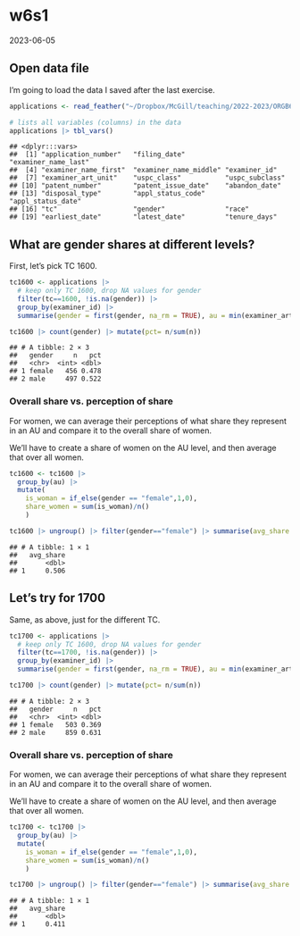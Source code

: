 w6s1
================
2023-06-05

## Open data file

I’m going to load the data I saved after the last exercise.

``` r
applications <- read_feather("~/Dropbox/McGill/teaching/2022-2023/ORGB690/data/app_data_starter.feather")

# lists all variables (columns) in the data
applications |> tbl_vars()
```

    ## <dplyr:::vars>
    ##  [1] "application_number"   "filing_date"          "examiner_name_last"  
    ##  [4] "examiner_name_first"  "examiner_name_middle" "examiner_id"         
    ##  [7] "examiner_art_unit"    "uspc_class"           "uspc_subclass"       
    ## [10] "patent_number"        "patent_issue_date"    "abandon_date"        
    ## [13] "disposal_type"        "appl_status_code"     "appl_status_date"    
    ## [16] "tc"                   "gender"               "race"                
    ## [19] "earliest_date"        "latest_date"          "tenure_days"

## What are gender shares at different levels?

First, let’s pick TC 1600.

``` r
tc1600 <- applications |> 
  # keep only TC 1600, drop NA values for gender
  filter(tc==1600, !is.na(gender)) |> 
  group_by(examiner_id) |> 
  summarise(gender = first(gender, na_rm = TRUE), au = min(examiner_art_unit), .groups = "drop")

tc1600 |> count(gender) |> mutate(pct= n/sum(n))
```

    ## # A tibble: 2 × 3
    ##   gender     n   pct
    ##   <chr>  <int> <dbl>
    ## 1 female   456 0.478
    ## 2 male     497 0.522

### Overall share vs. perception of share

For women, we can average their perceptions of what share they represent
in an AU and compare it to the overall share of women.

We’ll have to create a share of women on the AU level, and then average
that over all women.

``` r
tc1600 <- tc1600 |> 
  group_by(au) |> 
  mutate(
    is_woman = if_else(gender == "female",1,0),
    share_women = sum(is_woman)/n()
    )

tc1600 |> ungroup() |> filter(gender=="female") |> summarise(avg_share = mean(share_women))
```

    ## # A tibble: 1 × 1
    ##   avg_share
    ##       <dbl>
    ## 1     0.506

## Let’s try for 1700

Same, as above, just for the different TC.

``` r
tc1700 <- applications |> 
  # keep only TC 1600, drop NA values for gender
  filter(tc==1700, !is.na(gender)) |> 
  group_by(examiner_id) |> 
  summarise(gender = first(gender, na_rm = TRUE), au = min(examiner_art_unit), .groups = "drop")

tc1700 |> count(gender) |> mutate(pct= n/sum(n))
```

    ## # A tibble: 2 × 3
    ##   gender     n   pct
    ##   <chr>  <int> <dbl>
    ## 1 female   503 0.369
    ## 2 male     859 0.631

### Overall share vs. perception of share

For women, we can average their perceptions of what share they represent
in an AU and compare it to the overall share of women.

We’ll have to create a share of women on the AU level, and then average
that over all women.

``` r
tc1700 <- tc1700 |> 
  group_by(au) |> 
  mutate(
    is_woman = if_else(gender == "female",1,0),
    share_women = sum(is_woman)/n()
    )

tc1700 |> ungroup() |> filter(gender=="female") |> summarise(avg_share = mean(share_women))
```

    ## # A tibble: 1 × 1
    ##   avg_share
    ##       <dbl>
    ## 1     0.411
